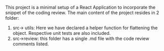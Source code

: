 This project is a minimal setup of a React Application to incorporate the snippet of the coding review.
The main content of the project resides in 2 folder:
1. src-> utils: Here we have declared a helper function for flattening the object. 
Respective unit tests are also included.
2. src->review: this folder has a single .md file with the code review comments listed. 
